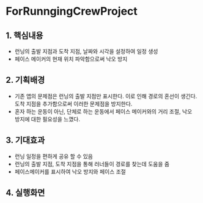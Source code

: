 # ForRunngingCrewProject

## 1. 핵심내용

 * 런닝의 출발 지점과 도착 지점, 날짜와 시각을 설정하여 일정 생성
 * 페이스 메이커의 현재 위치 파악함으로써 낙오 방지

## 2. 기획배경

* 기존 앱의 문제점은 런닝의 출발 지점만 표시한다. 이로 인해 경로의  혼선이 생긴다. 도착 지점을 추가함으로써 이러한 문제점을 방지한다.     
* 혼자 하는 운동이 아닌, 단체로 하는 운동에서 페이스 메이커와의 
    거리 조절, 낙오 방지에 대한 필요성을 느꼈다.

## 3. 기대효과

* 런닝 일정을 편하게 공유 할 수 있음
* 런닝의 출발 지점, 도착 지점을 통해 러너들이 경로를 찾는데 도움을 줌
* 페이스메이커를 표시하여 낙오 방지와 페이스 조절

## 4. 실행화면


